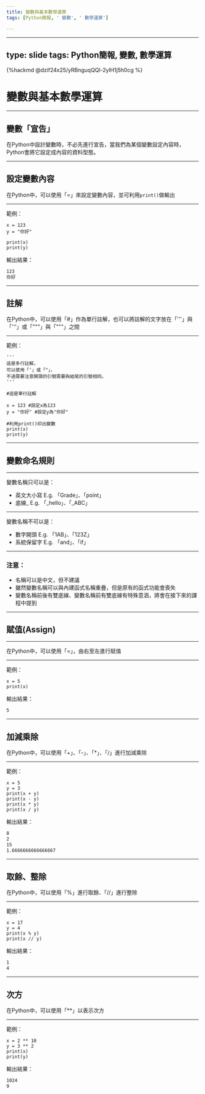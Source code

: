 ```yaml
---
title: 變數與基本數學運算
tags: [Python簡報, ' 變數', ' 數學運算']

---
```


---
type: slide
tags: Python簡報, 變數, 數學運算
---

{%hackmd @dzif24x25/yRBnguqQQl-2ylH1j5h0cg %}

# 變數與基本數學運算

---

## 變數「宣告」
在Python中設計變數時，不必先進行宣告，當我們為某個變數設定內容時，Python會將它設定成內容的資料型態。

---

## 設定變數內容
在Python中，可以使用「=」來設定變數內容，並可利用`print()`做輸出

---

範例：
```python=
x = 123
y = "你好"

print(x)
print(y)
```

輸出結果：
```bash
123
你好
```

---

## 註解
在Python中，可以使用「#」作為單行註解，也可以將註解的文字放在「'''」與「'''」或「"""」與「"""」之間

---

範例：
```python=
'''
這是多行註解，
可以使用「'」或「"」，
不過需要注意開頭的引號需要與結尾的引號相同。
'''

#這是單行註解

x = 123 #設定x為123
y = "你好" #設定y為"你好"

#利用print()印出變數
print(x)
print(y)
```

---

## 變數命名規則

---

變數名稱只可以是：
* 英文大小寫
  E.g. 「Grade」、「point」
* 底線_
  E.g. 「_hello」、「_ABC」

---

變數名稱不可以是：
* 數字開頭
  E.g. 「1AB」、「123Z」
* 系統保留字
  E.g. 「and」、「if」

---

### 注意：
* 名稱可以是中文，但不建議
* 雖然變數名稱可以與內建函式名稱重疊，但是原有的函式功能會喪失
* 變數名稱前後有雙底線、變數名稱前有雙底線有特殊意涵，將會在接下來的課程中提到

---

## 賦值(Assign)

---

在Python中，可以使用「=」，由右至左進行賦值

---

範例：
```python=
x = 5
print(x)
```
輸出結果：
```bash
5
```

---

## 加減乘除
在Python中，可以使用「+」、「-」、「*」、「/」進行加減乘除

---

範例：
```python=
x = 5
y = 3
print(x + y)
print(x - y)
print(x * y)
print(x / y)
```
輸出結果：
```bash
8
2
15
1.6666666666666667
```

---

## 取餘、整除
在Python中，可以使用「%」進行取餘、「//」進行整除

---

範例：
```python=
x = 17
y = 4
print(x % y)
print(x // y)
```
輸出結果：
```bash
1
4
```

---

## 次方
在Python中，可以使用「**」以表示次方

---

範例：
```python=
x = 2 ** 10
y = 3 ** 2
print(x)
print(y)
```
輸出結果：
```bash
1024
9
```